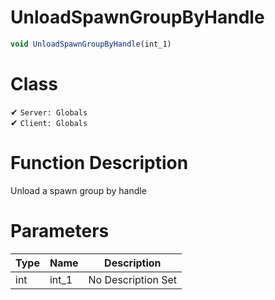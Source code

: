 # UnloadSpawnGroupByHandle
```js	
void UnloadSpawnGroupByHandle(int_1)
```
# Class
✔ `Server: Globals`  
✔ `Client: Globals`  

# Function Description
Unload a spawn group by handle
# Parameters
Type|Name|Description
--|--|--
int|int_1|No Description Set
